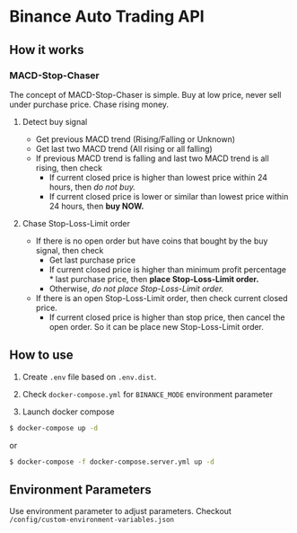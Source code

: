 # Binance Auto Trading API

## How it works

### MACD-Stop-Chaser

The concept of MACD-Stop-Chaser is simple. Buy at low price, never sell under purchase price. Chase rising money.

1. Detect buy signal

   - Get previous MACD trend (Rising/Falling or Unknown)
   - Get last two MACD trend (All rising or all falling)
   - If previous MACD trend is falling and last two MACD trend is all rising, then check
     - If current closed price is higher than lowest price within 24 hours, then _do not buy._
     - If current closed price is lower or similar than lowest price within 24 hours, then **buy NOW.**

2. Chase Stop-Loss-Limit order

   - If there is no open order but have coins that bought by the buy signal, then check
     - Get last purchase price
     - If current closed price is higher than minimum profit percentage \* last purchase price, then **place Stop-Loss-Limit order.**
     - Otherwise, _do not place Stop-Loss-Limit order._
   - If there is an open Stop-Loss-Limit order, then check current closed price.
     - If current closed price is higher than stop price, then cancel the open order. So it can be place new Stop-Loss-Limit order.

## How to use

1. Create `.env` file based on `.env.dist`.

2. Check `docker-compose.yml` for `BINANCE_MODE` environment parameter

3. Launch docker compose

```bash
$ docker-compose up -d
```

or

```bash
$ docker-compose -f docker-compose.server.yml up -d
```

## Environment Parameters

Use environment parameter to adjust parameters. Checkout `/config/custom-environment-variables.json`
